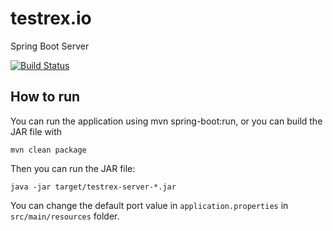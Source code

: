 # testrex.io

Spring Boot Server 

[![Build Status](https://travis-ci.org/sbunciak/testrex.io.svg?branch=master)](https://travis-ci.org/sbunciak/testrex.io)

## How to run

You can run the application using mvn spring-boot:run, or you can build the JAR file with 

```
mvn clean package
```

Then you can run the JAR file:

```
java -jar target/testrex-server-*.jar
```

You can change the default port value in ``application.properties`` in ``src/main/resources`` folder.
